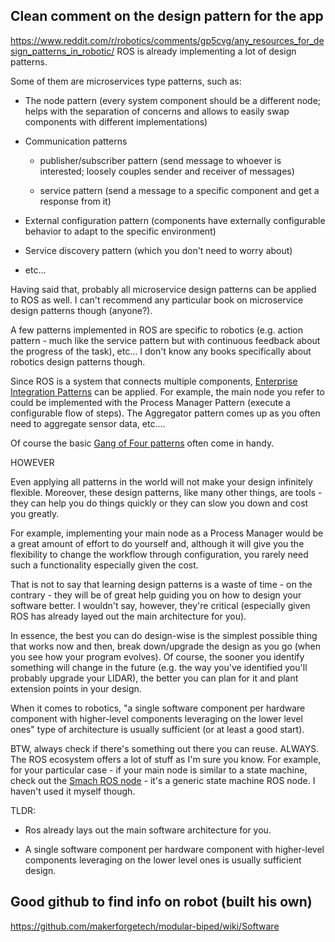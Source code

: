 
## Clean comment on the design pattern for the app
https://www.reddit.com/r/robotics/comments/gp5cvg/any_resources_for_design_patterns_in_robotic/
ROS is already implementing a lot of design patterns.

Some of them are microservices type patterns, such as:

- The node pattern (every system component should be a different node; helps with the separation of concerns and allows to easily swap components with different implementations)
    
- Communication patterns
    
    - publisher/subscriber pattern (send message to whoever is interested; loosely couples sender and receiver of messages)
        
    - service pattern (send a message to a specific component and get a response from it)
        
- External configuration pattern (components have externally configurable behavior to adapt to the specific environment)
    
- Service discovery pattern (which you don't need to worry about)
    
- etc...
    

Having said that, probably all microservice design patterns can be applied to ROS as well. I can't recommend any particular book on microservice design patterns though (anyone?).

A few patterns implemented in ROS are specific to robotics (e.g. action pattern - much like the service pattern but with continuous feedback about the progress of the task), etc... I don't know any books specifically about robotics design patterns though.

Since ROS is a system that connects multiple components, [Enterprise Integration Patterns](https://www.enterpriseintegrationpatterns.com/patterns/messaging/toc.html) can be applied. For example, the main node you refer to could be implemented with the Process Manager Pattern (execute a configurable flow of steps). The Aggregator pattern comes up as you often need to aggregate sensor data, etc....

Of course the basic [Gang of Four patterns](http://www.blackwasp.co.uk/gofpatterns.aspx) often come in handy.

HOWEVER

Even applying all patterns in the world will not make your design infinitely flexible. Moreover, these design patterns, like many other things, are tools - they can help you do things quickly or they can slow you down and cost you greatly.

For example, implementing your main node as a Process Manager would be a great amount of effort to do yourself and, although it will give you the flexibility to change the workflow through configuration, you rarely need such a functionality especially given the cost.

That is not to say that learning design patterns is a waste of time - on the contrary - they will be of great help guiding you on how to design your software better. I wouldn't say, however, they're critical (especially given ROS has already layed out the main architecture for you).

In essence, the best you can do design-wise is the simplest possible thing that works now and then, break down/upgrade the design as you go (when you see how your program evolves). Of course, the sooner you identify something will change in the future (e.g. the way you've identified you'll probably upgrade your LIDAR), the better you can plan for it and plant extension points in your design.

When it comes to robotics, "a single software component per hardware component with higher-level components leveraging on the lower level ones" type of architecture is usually sufficient (or at least a good start).

BTW, always check if there's something out there you can reuse. ALWAYS. The ROS ecosystem offers a lot of stuff as I'm sure you know. For example, for your particular case - if your main node is similar to a state machine, check out the [Smach ROS node](http://wiki.ros.org/smach/Tutorials/Getting%20Started) - it's a generic state machine ROS node. I haven't used it myself though.

TLDR:

- Ros already lays out the main software architecture for you.
    
- A single software component per hardware component with higher-level components leveraging on the lower level ones is usually sufficient design.

## Good github to find info on robot (built his own)

https://github.com/makerforgetech/modular-biped/wiki/Software